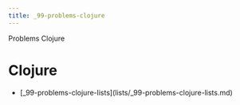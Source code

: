 ```yaml
---
title: _99-problems-clojure
---
```


Problems Clojure

# Clojure

- \[\_99-problems-clojure-lists](lists/\_99-problems-clojure-lists.md)
